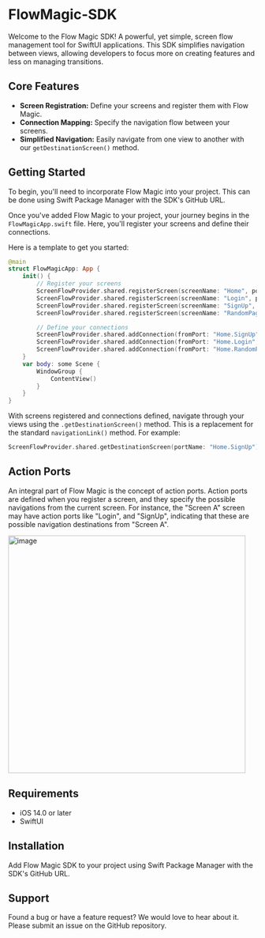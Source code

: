 # FlowMagic-SDK

Welcome to the Flow Magic SDK! A powerful, yet simple, screen flow management tool for SwiftUI applications. This SDK simplifies navigation between views, allowing developers to focus more on creating features and less on managing transitions.

## Core Features

- **Screen Registration:** Define your screens and register them with Flow Magic.
- **Connection Mapping:** Specify the navigation flow between your screens.
- **Simplified Navigation:** Easily navigate from one view to another with our `getDestinationScreen()` method.

## Getting Started

To begin, you'll need to incorporate Flow Magic into your project. This can be done using Swift Package Manager with the SDK's GitHub URL.

Once you've added Flow Magic to your project, your journey begins in the `FlowMagicApp.swift` file. Here, you'll register your screens and define their connections. 

Here is a template to get you started:

```swift
@main
struct FlowMagicApp: App {
    init() {
        // Register your screens
        ScreenFlowProvider.shared.registerScreen(screenName: "Home", portNames: ["SignUp", "Login", "RandomPage"], view: Home())
        ScreenFlowProvider.shared.registerScreen(screenName: "Login", portNames: [], view: Login())
        ScreenFlowProvider.shared.registerScreen(screenName: "SignUp", portNames: [], view: SignUp())
        ScreenFlowProvider.shared.registerScreen(screenName: "RandomPage", portNames: [], view: RandomPage())

        // Define your connections
        ScreenFlowProvider.shared.addConnection(fromPort: "Home.SignUp", toScreen: "SignUp")
        ScreenFlowProvider.shared.addConnection(fromPort: "Home.Login", toScreen: "Login")
        ScreenFlowProvider.shared.addConnection(fromPort: "Home.RandomPage", toScreen: "RandomPage")
    }
    var body: some Scene {
        WindowGroup {
            ContentView()
        }
    }
}
```

With screens registered and connections defined, navigate through your views using the `.getDestinationScreen()` method. This is a replacement for the standard `navigationLink()` method. For example:

```swift
ScreenFlowProvider.shared.getDestinationScreen(portName: "Home.SignUp")
```

## Action Ports

An integral part of Flow Magic is the concept of action ports. Action ports are defined when you register a screen, and they specify the possible navigations from the current screen. For instance, the "Screen A" screen may have action ports like "Login", and "SignUp", indicating that these are possible navigation destinations from "Screen A".

<img width="481" alt="image" src="https://github.com/KedarDhere/FlowMagic-SDK/assets/97313818/c3e3d494-494f-4c7e-aefe-0e88df1c2fc1">

## Requirements

- iOS 14.0 or later
- SwiftUI

## Installation

Add Flow Magic SDK to your project using Swift Package Manager with the SDK's GitHub URL.

## Support

Found a bug or have a feature request? We would love to hear about it. Please submit an issue on the GitHub repository.
